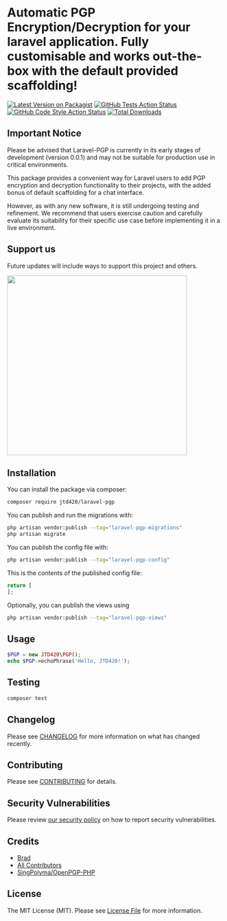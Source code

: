 # Automatic PGP Encryption/Decryption for your laravel application. Fully customisable and works out-the-box with the default provided scaffolding!

[![Latest Version on Packagist](https://img.shields.io/packagist/v/jtd420/laravel-pgp.svg?style=flat-square)](https://packagist.org/packages/jtd420/laravel-pgp)
[![GitHub Tests Action Status](https://img.shields.io/github/actions/workflow/status/jtd420/laravel-pgp/run-tests.yml?branch=main&label=tests&style=flat-square)](https://github.com/jtd420/laravel-pgp/actions?query=workflow%3Arun-tests+branch%3Amain)
[![GitHub Code Style Action Status](https://img.shields.io/github/actions/workflow/status/jtd420/laravel-pgp/fix-php-code-style-issues.yml?branch=main&label=code%20style&style=flat-square)](https://github.com/jtd420/laravel-pgp/actions?query=workflow%3A"Fix+PHP+code+style+issues"+branch%3Amain)
[![Total Downloads](https://img.shields.io/packagist/dt/jtd420/laravel-pgp.svg?style=flat-square)](https://packagist.org/packages/jtd420/laravel-pgp)

## Important Notice
Please be advised that Laravel-PGP is currently in its early stages of development (version 0.0.1) and may not be suitable for production use in critical environments.

This package provides a convenient way for Laravel users to add PGP encryption and decryption functionality to their projects, with the added bonus of default scaffolding for a chat interface.

However, as with any new software, it is still undergoing testing and refinement. We recommend that users exercise caution and carefully evaluate its suitability for their specific use case before implementing it in a live environment.

## Support us

Future updates will include ways to support this project and others.

[<img src="https://upload.wikimedia.org/wikipedia/commons/thumb/9/9a/Laravel.svg/1200px-Laravel.svg.png" width="419px" />](https://github.com/JTD420/laravel-pgp)



## Installation

You can install the package via composer:

```bash
composer require jtd420/laravel-pgp
```

You can publish and run the migrations with:

```bash
php artisan vendor:publish --tag="laravel-pgp-migrations"
php artisan migrate
```

You can publish the config file with:

```bash
php artisan vendor:publish --tag="laravel-pgp-config"
```

This is the contents of the published config file:

```php
return [
];
```

Optionally, you can publish the views using

```bash
php artisan vendor:publish --tag="laravel-pgp-views"
```

## Usage

```php
$PGP = new JTD420\PGP();
echo $PGP->echoPhrase('Hello, JTD420!');
```

## Testing

```bash
composer test
```

## Changelog

Please see [CHANGELOG](CHANGELOG.md) for more information on what has changed recently.

## Contributing

Please see [CONTRIBUTING](CONTRIBUTING.md) for details.

## Security Vulnerabilities

Please review [our security policy](../../security/policy) on how to report security vulnerabilities.

## Credits

- [Brad](https://github.com/JTD420)
- [All Contributors](../../contributors)
- [SingPolyma/OpenPGP-PHP](https://github.com/singpolyma/openpgp-php/)

## License

The MIT License (MIT). Please see [License File](LICENSE.md) for more information.
